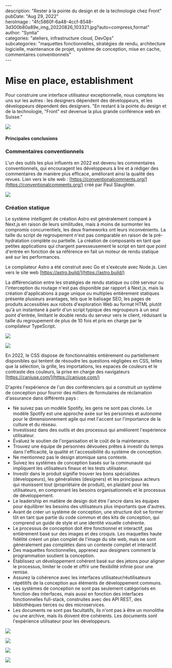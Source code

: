\---  
description: "Rester à la pointe du design et de la technologie chez Front"   
pubDate: "Aug 29, 2022"   
heroImage : "4fc5860f-6a48-4ccf-8548-3d300b80a89e_img_20220826_103321.jpg?auto=compress,format"   
author: "Syntia"   
categories: "ateliers, infrastructure cloud, DevOps"   
subcategories: "maquettes fonctionnelles, stratégies de rendu, architecture logicielle, maintenance de projet, système de conception, mise en cache, commentaires conventionnels"   
\---  

# Mise en place, establishment

Pour construire une interface utilisateur exceptionnelle, nous comptons les uns sur les autres : les designers dépendent des développeurs, et les développeurs dépendent des designers. "En restant à la pointe du design et de la technologie, "Front" est devenue la plus grande conférence web en Suisse."

![](https://images.prismic.io/syntia/039ad8c1-d03b-4df9-85a9-e34474c65dbe_img_20220826_115009.jpg?auto=compress,format)

#### Principales conclusions

### Commentaires conventionnels

L'un des outils les plus influents en 2022 est devenu les commentaires conventionnels, qui encouragent les développeurs à lire et à rédiger des commentaires de manière plus efficace, améliorant ainsi la qualité des revues. Lien vers le site web : [https://conventionalcomments.org/](https://conventionalcomments.org/) créé par Paul Slaughter.

![](https://images.prismic.io/syntia/7811d84b-520c-4a64-bcce-ab42ca81fd47_img_20220826_144732.jpg?auto=compress,format)

### Création statique

Le système intelligent de création Astro est généralement comparé à Next.js en raison de leurs similitudes, mais à moins de surmonter les compromis concurrentiels, les deux frameworks ont leurs inconvénients. La taille du script de regroupement n'est pas comparable en raison de la pré-hydratation complète ou partielle. La création de composants en tant que petites applications qui chargent paresseusement le script en tant que point d'entrée en fonction de sa référence en fait un moteur de rendu statique axé sur les performances.

Le compilateur Astro a été construit avec Go et s'exécute avec Node.js. Lien vers le site web [https://astro.build/](https://astro.build/)

La différenciation entre les stratégies de rendu statique ou côté serveur ou l'interception du routage n'est pas disponible par rapport à Next.js, mais la création d'applications à page unique ou multiples entièrement statiques présente plusieurs avantages, tels que le balisage SEO, les pages de produits accessibles aux robots d'exploration Web au format HTML plutôt qu'à un instantané à partir d'un script typique des regroupeurs à un seul point d'entrée, limitant le double rendu du serveur vers le client, réduisant la taille du regroupement de plus de 10 fois et pris en charge par le compilateur TypeScript.

![](https://images.prismic.io/syntia/bc2d8bd5-c7e7-486e-82a3-fdc160b9f1a4_img_20220826_110426.jpg?auto=compress,format)

![](https://images.prismic.io/syntia/f6faeaed-9766-4541-adff-b75830e0c6e9_img_20220826_142822.jpg?auto=compress,format)

En 2022, le CSS dispose de fonctionnalités entièrement ou partiellement disponibles qui tentent de résoudre les questions négligées en CSS, telles que la sélection, la grille, les importations, les espaces de couleurs et le contraste des couleurs, la prise en charge des navigateurs [https://caniuse.com/](https://caniuse.com/)

D'après l'expérience de l'un des conférenciers qui a construit un système de conception pour fournir des milliers de formulaires de réclamation d'assurance dans différents pays :

- Ne suivez pas un modèle Spotify, les gens ne sont pas clonés. Le modèle Spotify est une approche axée sur les personnes et autonome pour le dimensionnement agile qui met l'accent sur l'importance de la culture et du réseau.
- Investissez dans des outils et des processus qui améliorent l'expérience utilisateur.
- Évaluez le soutien de l'organisation et le coût de la maintenance.
- Trouvez une équipe de personnes dévouées prêtes à investir du temps dans l'efficacité, la qualité et l'accessibilité du système de conception.
- Ne mentionnez pas le design atomique sans contexte.
- Suivez les systèmes de conception basés sur la communauté qui impliquent les utilisateurs finaux et les tests utilisateur.
- Investir dans le produit signifie trouver les bons spécialistes (développeurs), les généralistes (designers) et les principaux acteurs qui réunissent tout (propriétaire de produit), en plaidant pour les utilisateurs, en comprenant les besoins organisationnels et le processus de développement.
- Le leadership en matière de design doit être l'ancre dans les équipes pour équilibrer les besoins des utilisateurs plus importants que d'autres.
- Avant de créer un système de conception, une structure doit se former tôt en tant que partie du code commun et des kits de conception, qui comprend un guide de style et une identité visuelle cohérente.
- Le processus de conception doit être fonctionnel et interactif, pas entièrement basé sur des images et des croquis. Les maquettes haute fidélité créent un plan complet de l'image du site web, mais ne sont généralement pas complètes dans un contexte complet et interactif.
- Des maquettes fonctionnelles, apprenez aux designers comment la programmation soutient la conception.
- Établissez un développement cohérent basé sur des jetons pour aligner le processus, limiter le code et offrir une flexibilité infinie pour une remise.
- Assurez la cohérence avec les interfaces utilisateur/réutilisateurs répétitifs de la conception aux éléments de développement communs.
- Les systèmes de conception ne sont pas seulement catégorisés en fonction des interfaces, mais aussi en fonction des interfaces fonctionnelles full-stack, construites avec des API REST, des bibliothèques tierces ou des microservices.
- Les documents ne sont pas facultatifs, ils n'ont pas à être un monolithe ou une archive, mais ils doivent être cohérents. Les documents sont l'expérience utilisateur pour les développeurs.

![](https://images.prismic.io/syntia/8aae1f38-4cc5-410a-896e-c14fc5ca1696_img_20220826_140703.jpg?auto=compress,format)

![](https://images.prismic.io/syntia/33ddbcbb-f96e-404a-87c9-10b8e28f5a77_img_20220826_140527.jpg?auto=compress,format)

![](https://images.prismic.io/syntia/aafe5fd8-3991-4e60-9800-4bb3d151586f_img_20220826_141538.jpg?auto=compress,format)

![](https://images.prismic.io/syntia/363ef9ab-e135-4ab7-ab7c-632fdca71c46_img_20220826_153105.jpg?auto=compress,format)
